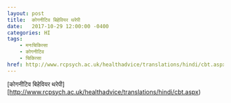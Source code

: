 ```yaml
---
layout: post
title:  कोगनीटिव बिहेवियर थरेपी
date:   2017-10-29 12:00:00 -0400
categories: HI
tags:
    - मनःचिकित्सा
    - कोगनीटिव
    - चिकित्सा
href: http://www.rcpsych.ac.uk/healthadvice/translations/hindi/cbt.aspx
---
```


[कोगनीटिव बिहेवियर थरेपी][http://www.rcpsych.ac.uk/healthadvice/translations/hindi/cbt.aspx)
